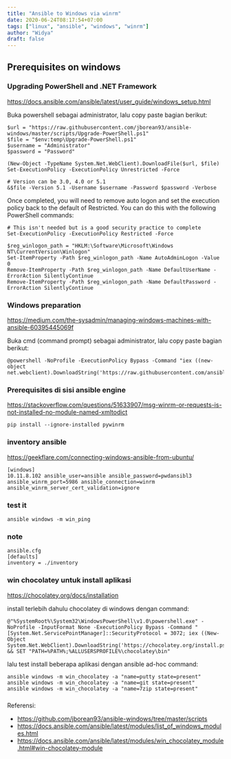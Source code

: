```yaml
---
title: "Ansible to Windows via winrm"
date: 2020-06-24T08:17:54+07:00
tags: ["linux", "ansible", "windows", "winrm"]
author: "Widya"
draft: false
---
```


## Prerequisites on windows

### Upgrading PowerShell and .NET Framework
https://docs.ansible.com/ansible/latest/user_guide/windows_setup.html

Buka powershell sebagai administrator, lalu copy paste bagian berikut:

```
$url = "https://raw.githubusercontent.com/jborean93/ansible-windows/master/scripts/Upgrade-PowerShell.ps1"
$file = "$env:temp\Upgrade-PowerShell.ps1"
$username = "Administrator"
$password = "Password"

(New-Object -TypeName System.Net.WebClient).DownloadFile($url, $file)
Set-ExecutionPolicy -ExecutionPolicy Unrestricted -Force

# Version can be 3.0, 4.0 or 5.1
&$file -Version 5.1 -Username $username -Password $password -Verbose
```

Once completed, you will need to remove auto logon and set the execution policy back to the default of Restricted. You can do this with the following PowerShell commands:
```
# This isn't needed but is a good security practice to complete
Set-ExecutionPolicy -ExecutionPolicy Restricted -Force

$reg_winlogon_path = "HKLM:\Software\Microsoft\Windows NT\CurrentVersion\Winlogon"
Set-ItemProperty -Path $reg_winlogon_path -Name AutoAdminLogon -Value 0
Remove-ItemProperty -Path $reg_winlogon_path -Name DefaultUserName -ErrorAction SilentlyContinue
Remove-ItemProperty -Path $reg_winlogon_path -Name DefaultPassword -ErrorAction SilentlyContinue
```

### Windows preparation
https://medium.com/the-sysadmin/managing-windows-machines-with-ansible-60395445069f

Buka cmd (command prompt) sebagai administrator, lalu copy paste bagian berikut:
```
@powershell -NoProfile -ExecutionPolicy Bypass -Command "iex ((new-object net.webclient).DownloadString('https://raw.githubusercontent.com/ansible/ansible/devel/examples/scripts/ConfigureRemotingForAnsible.ps1'))"
```

### Prerequisites di sisi ansible engine
https://stackoverflow.com/questions/51633907/msg-winrm-or-requests-is-not-installed-no-module-named-xmltodict

```
pip install --ignore-installed pywinrm
```

### inventory ansible
https://geekflare.com/connecting-windows-ansible-from-ubuntu/

```
[windows]
10.11.8.102 ansible_user=ansible ansible_password=pwdansibl3 ansible_winrm_port=5986 ansible_connection=winrm ansible_winrm_server_cert_validation=ignore
```

### test it
```
ansible windows -m win_ping
```

### note
```
ansible.cfg
[defaults]
inventory = ./inventory
```

### win chocolatey untuk install aplikasi
https://chocolatey.org/docs/installation

install terlebih dahulu chocolatey di windows dengan command:
```
@"%SystemRoot%\System32\WindowsPowerShell\v1.0\powershell.exe" -NoProfile -InputFormat None -ExecutionPolicy Bypass -Command " [System.Net.ServicePointManager]::SecurityProtocol = 3072; iex ((New-Object System.Net.WebClient).DownloadString('https://chocolatey.org/install.ps1'))" && SET "PATH=%PATH%;%ALLUSERSPROFILE%\chocolatey\bin"
```

lalu test install beberapa aplikasi dengan ansible ad-hoc command:
```
ansible windows -m win_chocolatey -a "name=putty state=present"
ansible windows -m win_chocolatey -a "name=git state=present"
ansible windows -m win_chocolatey -a "name=7zip state=present"
```

### 
Referensi:

* https://github.com/jborean93/ansible-windows/tree/master/scripts
* https://docs.ansible.com/ansible/latest/modules/list_of_windows_modules.html
* https://docs.ansible.com/ansible/latest/modules/win_chocolatey_module.html#win-chocolatey-module

